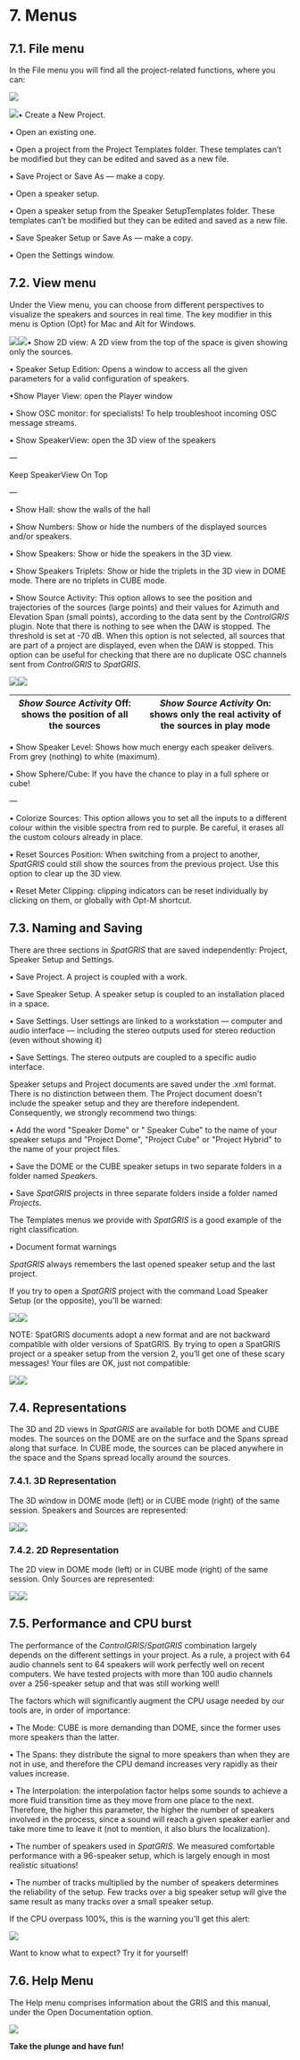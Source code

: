 # 7. Menus

## 7.1. File menu

In the File menu you will find all the project-related functions, where
you can:

<img src="./media-en/media/image94.jpg"
 />

<img src="./media-en/media/image95.png"
 />• Create a New Project.

• Open an existing one.

• Open a project from the Project Templates folder. These templates
can’t be modified but they can be edited and saved as a new file.

• Save Project or Save As — make a copy.

• Open a speaker setup.

• Open a speaker setup from the Speaker SetupTemplates folder. These
templates can’t be modified but they can be edited and saved as a new
file.

• Save Speaker Setup or Save As — make a copy.

• Open the Settings window.

## 7.2. View menu

Under the View menu, you can choose from different perspectives to
visualize the speakers and sources in real time. The key modifier in
this menu is Option (Opt) for Mac and Alt for Windows.

<img src="./media-en/media/image96.png"
 /><img src="./media-en/media/image49.jpg"
 />• Show 2D view: A 2D view from
the top of the space is given showing only the sources.

• Speaker Setup Edition: Opens a window to access all the given
parameters for a valid configuration of speakers.

•Show Player View: open the Player window

• Show OSC monitor: for specialists! To help troubleshoot incoming OSC
message streams.

• Show SpeakerView: open the 3D view of the speakers

—

Keep SpeakerView On Top

—

• Show Hall: show the walls of the hall

• Show Numbers: Show or hide the numbers of the displayed sources and/or
speakers.

• Show Speakers: Show or hide the speakers in the 3D view.

• Show Speakers Triplets: Show or hide the triplets in the 3D view in
DOME mode. There are no triplets in CUBE mode.

• Show Source Activity: This option allows to see the position and
trajectories of the sources (large points) and their values for Azimuth
and Elevation Span (small points), according to the data sent by the
*ControlGRIS* plugin. Note that there is nothing to see when the DAW is
stopped. The threshold is set at -70 dB. When this option is not
selected, all sources that are part of a project are displayed, even
when the DAW is stopped. This option can be useful for checking that
there are no duplicate OSC channels sent from *ControlGRIS* to
*SpatGRIS*.

<img src="./media-en/media/image97.jpg"
 /><img src="./media-en/media/image98.jpg"
 />

<table>
<colgroup>
<col style="width: 46%" />
<col style="width: 53%" />
</colgroup>
<thead>
<tr class="header">
<th><em>Show Source Activity</em> Off: shows the position of all the
sources</th>
<th><em>Show Source Activity</em> On: shows only the real activity of
the sources in play mode</th>
</tr>
</thead>
<tbody>
</tbody>
</table>

• Show Speaker Level: Shows how much energy each speaker delivers. From
grey (nothing) to white (maximum).

• Show Sphere/Cube: If you have the chance to play in a full sphere or
cube!

—

• Colorize Sources: This option allows you to set all the inputs to a
different colour within the visible spectra from red to purple. Be
careful, it erases all the custom colours already in place.

• Reset Sources Position: When switching from a project to another,
*SpatGRIS* could still show the sources from the previous project. Use
this option to clear up the 3D view.

• Reset Meter Clipping: clipping indicators can be reset individually by
clicking on them, or globally with Opt-M shortcut.

## 7.3. Naming and Saving

There are three sections in *SpatGRIS* that are saved independently:
Project, Speaker Setup and Settings.

• Save Project. A project is coupled with a work.

• Save Speaker Setup. A speaker setup is coupled to an installation
placed in a space.

• Save Settings. User settings are linked to a workstation — computer
and audio interface — including the stereo outputs used for stereo
reduction (even without showing it)

• Save Settings. The stereo outputs are coupled to a specific audio
interface.

Speaker setups and Project documents are saved under the .xml format.
There is no distinction between them. The Project document doesn't
include the speaker setup and they are therefore independent.
Consequently, we strongly recommend two things:

• Add the word "Speaker Dome" or " Speaker Cube" to the name of your
speaker setups and "Project Dome", "Project Cube" or "Project Hybrid" to
the name of your project files.

• Save the DOME or the CUBE speaker setups in two separate folders in a
folder named *Speaker*s.

• Save *SpatGRIS* projects in three separate folders inside a folder
named *Projects.*

The Templates menus we provide with *SpatGRIS* is a good example of the
right classification.

• Document format warnings

*SpatGRIS* always remembers the last opened speaker setup and the last
project.

If you try to open a *SpatGRIS* project with the command Load Speaker
Setup (or the opposite), you'll be warned:

<img src="./media-en/media/image99.jpg"
 /><img src="./media-en/media/image100.jpg"
 />

NOTE: SpatGRIS documents adopt a new format and are not backward
compatible with older versions of SpatGRIS. By trying to open a SpatGRIS
project or a speaker setup from the version 2, you’ll get one of these
scary messages! Your files are OK, just not compatible:

<img src="./media-en/media/image101.jpg"
 /><img src="./media-en/media/image102.jpg"
 />

## 7.4. Representations

The 3D and 2D views in *SpatGRIS* are available for both DOME and CUBE
modes. The sources on the DOME are on the surface and the Spans spread
along that surface. In CUBE mode, the sources can be placed anywhere in
the space and the Spans spread locally around the sources.

### 7.4.1. 3D Representation

The 3D window in DOME mode (left) or in CUBE mode (right) of the same
session. Speakers and Sources are represented:

<img src="./media-en/media/image103.jpg"
 /><img src="./media-en/media/image104.jpg"
 />

### 7.4.2. 2D Representation

The 2D view in DOME mode (left) or in CUBE mode (right) of the same
session. Only Sources are represented:

<img src="./media-en/media/image105.jpg"
 /><img src="./media-en/media/image106.jpg"
 />

## 7.5. Performance and CPU burst

The performance of the *ControlGRIS*/*SpatGRIS* combination largely
depends on the different settings in your project. As a rule, a project
with 64 audio channels sent to 64 speakers will work perfectly well on
recent computers. We have tested projects with more than 100 audio
channels over a 256-speaker setup and that was still working well!

The factors which will significantly augment the CPU usage needed by our
tools are, in order of importance:

• The Mode: CUBE is more demanding than DOME, since the former uses more
speakers than the latter.

• The Spans: they distribute the signal to more speakers than when they
are not in use, and therefore the CPU demand increases very rapidly as
their values increase.

• The Interpolation: the interpolation factor helps some sounds to
achieve a more fluid transition time as they move from one place to the
next. Therefore, the higher this parameter, the higher the number of
speakers involved in the process, since a sound will reach a given
speaker earlier and take more time to leave it (not to mention, it also
blurs the localization).

• The number of speakers used in *SpatGRIS*. We measured comfortable
performance with a 96-speaker setup, which is largely enough in most
realistic situations!

• The number of tracks multiplied by the number of speakers determines
the reliability of the setup. Few tracks over a big speaker setup will
give the same result as many tracks over a small speaker setup.

If the CPU overpass 100%, this is the warning you'll get this alert:

<img src="./media-en/media/image107.jpg"
 />

Want to know what to expect? Try it for yourself!

## 7.6. Help Menu

The Help menu comprises information about the GRIS and this manual,
under the Open Documentation option.

<img src="./media-en/media/image12.jpg"
 />

**Take the plunge and have fun!**
